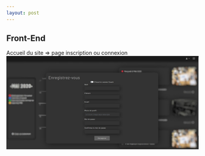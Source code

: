 ```yaml
---
layout: post
---
```


## Front-End

Accueil du site => page inscription ou connexion
![register](../images/register.jpg)

